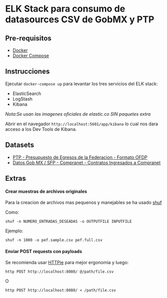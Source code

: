 # ELK Stack para consumo de datasources CSV de GobMX y PTP

## Pre-requisitos
- [Docker](https://docs.docker.com/install/)
- [Docker Compose](https://docs.docker.com/compose/install/)

## Instrucciones

Ejecutar `docker-compose up` para levantar los tres servicios del ELK stack:
- ElasticSearch
- LogStash
- Kibana

*Nota:Se usan las imagenes oficiales de elastic.co SIN paquetes extra*

Abrir en el navegador `http://localhost:5601/app/kibana` lo cual nos dara acceso a los Dev Tools de Kibana.

## Datasets

- [PTP - Presupuesto de Egresos de la Federacion - Formato OFDP](./datasets/ptp-pef-ofdp.md)
- [Datos Gob MX / SFP - Compranet - Contratos Ingresados a Compranet](./datasets/sfp-compranet-contratos.md)

## Extras

#### Crear muestras de archivos originales

Para la creacion de archivos mas pequenos y manejables se ha usado [shuf](https://en.wikipedia.org/wiki/Shuf)

Como:
```
shuf -n NUMERO_ENTRADAS_DESEADAS -o OUTPUTFILE INPUTFILE
```

Ejemplo:
```
shuf -n 1000 -o pef.sample.csv pef.full.csv
```

#### Enviar POST requests con payloads

Se recomienda usar [HTTPie](https://httpie.org/) para mejor ergonomia y luego:
```
http POST http://localhost:8080/ @/path/file.csv
```
O
```
http POST http://localhost:8080/ < /path/file.csv
```
